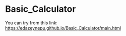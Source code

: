 # Basic_Calculator
 
You can try from this link:
https://edazeynepu.github.io/Basic_Calculator/main.html
